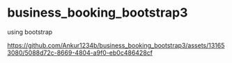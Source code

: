 # business_booking_bootstrap3
using bootstrap

https://github.com/Ankur1234b/business_booking_bootstrap3/assets/131653080/5088d72c-8669-4804-a9f0-eb0c486428cf

